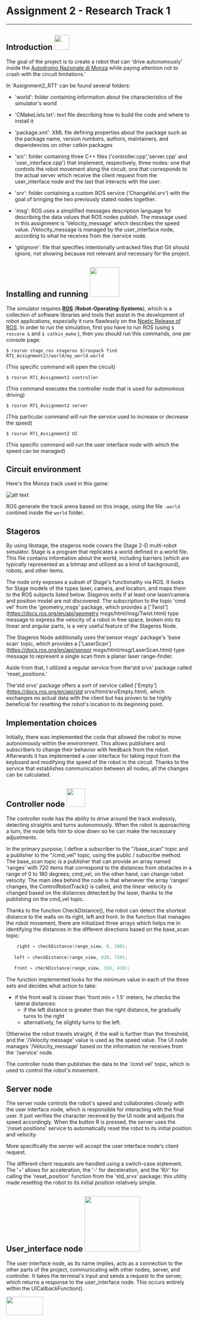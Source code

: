 Assignment 2 - Research Track 1  
================================

-----------------------

Introduction <img src="https://cdn-icons.flaticon.com/png/128/938/premium/938446.png?token=exp=1639580920~hmac=6e5542379ff653021e57312c3f419fde" width=40>
------------

The goal of the project is to create a robot that can 'drive autonomously' inside the [Autodromo Nazionale di Monza](https://www.monzanet.it/) while paying attention not to crash with the circuit limitations.'

In 'Assignment2_RT1' can be found several folders:
* 'world': folder containing information about the characteristics of the simulator's world
* 'CMakeLists.txt': text file describing how to build the code and where to install it
* 'package.xml': XML file defining properties about the package such as the package name, version numbers, authors, maintainers, and dependencies on other catkin packages

* 'src': folder containing three C++ files ('controller.cpp','server.cpp' and 'user_interface.cpp') that implement, respectively, three nodes: one that controls the robot movement along the circuit, one that corresponds to the actual server which receive the client request from the user_interface node and the last that interacts with the user.

* 'srv': folder containing a custom ROS service ('ChangeVel.srv') with the goal of bringing the two previously stated nodes together.
* 'msg': ROS uses a simplified messages description language for describing the data values that ROS nodes publish. The message used in this assignment is 'Velocity_message' which describes the speed value. /Velocity_message is managed by the user_interface node, according to what he receives from the /service node.
* 'gitignore': file that specifies intentionally untracked files that Git should ignore, not showing because not relevant and necessary for the project.

Installing and running <img src="https://media4.giphy.com/media/I8PIclm22mhMfJq0qx/200w.webp?cid=790b7611805i1n117mn1y069gy09vka0j0sq3gaamfdro6ln&rid=200w.webp&ct=s" width=80>
-----------------------

The simulator requires [__ROS__](http://wiki.ros.org) (__Robot-Operating-Systems__), which is a collection of software libraries and tools that assist in the development of robot applications, especially it runs flawlessly on the [Noetic Release of ROS](http://wiki.ros.org/noetic/Installation).
In order to run the simulation, first you have to run ROS (using ```$ roscore &``` and ```$ catkin_make``` ), then you should run this commands, one per console page:

```console
$ rosrun stage_ros stageros $(rospack find RT1_Assignment2)/world/my_world.world
```

(This specific command will open the circuit)


```console
$ rosrun RT1_Assignment2 controller
```
(This command executes the controller node that is used for autonomous driving)

```console
$ rosrun RT1_Assignment2 server
```
(This particular command will run the service used to increase or decrease the speed)

```console
$ rosrun RT1_Assignment2 UI
```
(This specific command will run the user interface node with which the speed can be managed)

Circuit environment
---------

Here's the Monza track used in this game:

![alt text](https://github.com/marcomacchia99/RT1_Assignment2/blob/main/world/tracciato.png)

ROS generate the track arena based on this image, using the file `.world` contined inside the `world` folder. 

Stageros
------------

By using libstage, the stageros node covers the Stage 2-D multi-robot simulator.
Stage is a program that replicates a world defined in a.world file.
This file contains information about the world, including barriers (which are typically represented as a bitmap and utilized as a kind of background), robots, and other items.

The node only exposes a subset of Stage's functionality via ROS.
It looks for Stage models of the types laser, camera, and location, and maps them to the ROS subjects listed below.
Stageros exits if at least one laser/camera and position model are not discovered. 
The subscription to the topic 'cmd vel' from the 'geometry_msgs' package, which provides a ['Twist'](https://docs.ros.org/en/api/geometry msgs/html/msg/Twist.html) type message to express the velocity of a robot in free space, broken into its linear and angular parts, is a very useful feature of the Stageros Node.

The Stageros Node additionally uses the'sensor msgs' package's 'base scan' topic, which provides a ['LaserScan'](https://docs.ros.org/en/api/sensor msgs/html/msg/LaserScan.html) type message to represent a single scan from a planar laser range-finder.


Aside from that, I utilized a regular service from the'std srvs' package called 'reset_positions.'

The'std srvs' package offers a sort of service called ['Empty'](https://docs.ros.org/en/api/std srvs/html/srv/Empty.html), which exchanges no actual data with the client but has proven to be highly beneficial for resetting the robot's location to its beginning point. 

Implementation choices
--------------

Initially, there was implemented the code that allowed the robot to move autonomously within the environment. This allows publishers and subscribers to change their behavior with feedback from the robot.
Afterwards it has implemented a user interface for taking input from the keyboard and modifying the speed of the robot in the circuit. Thanks to the service that establishes communication between all nodes, all the changes can be calculated.

Controller node  <img src="https://media4.giphy.com/media/AQ9ITNdrDb6XhZxDtd/200w.webp?cid=790b7611ycpbu1vkn0w4lha1xn131bjf2x8r6uj2bckcsqkk&rid=200w.webp&ct=s" width=50>
--------------

The controller node has the ability to drive around the track endlessly, detecting straights and turns autonomously.
When the robot is approaching a turn, the node tells him to slow down so he can make the necessary adjustments.

In the primary purpose, I define a subscriber to the "/base_scan" topic and a publisher to the "/cmd_vel" topic, using the public / subscribe method. The base_scan topic is a publisher that can provide an array named 'ranges' with 720 items that correspond to the distances from obstacles in a range of 0 to 180 degrees; cmd_vel, on the other hand, can change robot velocity. The main idea behind the code is that whenever the array 'ranges' changes, the ControlRobotTrack() is called, and the linear velocity is changed based on the distances detected by the laser, thanks to the publishing on the cmd_vel topic.

Thanks to the function CheckDistance(), the robot can detect the shortest distance to the walls on its right, left and front.
In the function that manages the robot movement, there are initialized three arrays which helps me in identifying the distances in the different directions based on the base_scan topic:

``` C
	right = checkDistance(range_view, 0, 100);
   
   left = checkDistance(range_view, 620, 720);
  
   front = checkDistance(range_view, 310, 410);
```

The function implemented looks for the minimum value in each of the three sets and decides what action to take:

* if the front wall is closer than 'front min = 1.5' meters, he checks the lateral distances: 
    * if the left distance is greater than the right distance, he gradually turns to the right 
    * alternatively, he slightly turns to the left.


Otherwise the robot travels straight, if the wall is further than the threshold, and the '/Velocity message' value is used as the speed value.
The UI node manages '/Velocity_message' based on the information he receives from the '/service' node.


The controller node then publishes the data to the '/cmd vel' topic, which is used to control the robot's movement. 


Server node
--------------

The server node controls the robot's speed and collaborates closely with the user interface node, which is responsible for interacting with the final user.
It just verifies the character received by the UI node and adjusts the speed accordingly.
When the button R is pressed, the server uses the '/reset positions' service to automatically reset the robot to its initial position and velocity. 

More specifically the server will accept the user interface node's client request.

The different client requests are handled using a switch-case statement. The '+' allows for acceleration, the '-' for deceleration, and the 'R/r' for calling the 'reset_position' function from the 'std_srvs' package: this utility made resetting the robot to its initial position relatively simple.

User_interface node  <img src="https://media0.giphy.com/media/p90XvKCcFnKZHEta4y/200w.webp?cid=790b7611805i1n117mn1y069gy09vka0j0sq3gaamfdro6ln&rid=200w.webp&ct=s" width=150>
---------------
The user interface node, as its name implies, acts as a connection to the other parts of the project, communicating with other nodes, server, and controller.
It takes the terminal's input and sends a request to the server, which returns a response to the user_interface node.
This occurs entirely within the UICallbackFunction(). 










<img src= "https://media3.giphy.com/media/y6PJrkD2AiME0B9sin/200w.webp?cid=790b7611ldy5v2egge0z6e7a5qtx6i6npclvmsf4paamg4l1&rid=200w.webp&ct=s" width=100 height=50>
